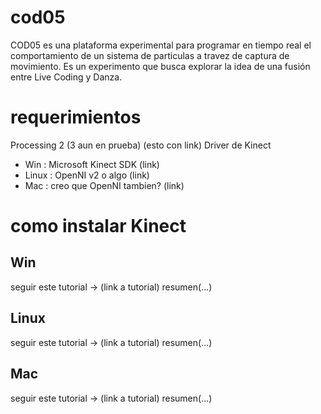 # cod05
COD05 es una plataforma experimental para programar en tiempo real el comportamiento de un sistema de particulas a travez de captura de movimiento. Es un experimento que busca explorar la idea de una fusión entre Live Coding y Danza.

# requerimientos
Processing 2 (3 aun en prueba) (esto con link)
Driver de Kinect
 - Win : Microsoft Kinect SDK (link)
 - Linux : OpenNI v2 o algo (link)
 - Mac : creo que OpenNI tambien? (link)

# como instalar Kinect
## Win
seguir este tutorial -> (link a tutorial)
resumen(...)

## Linux
seguir este tutorial -> (link a tutorial)
resumen(...)

## Mac
seguir este tutorial -> (link a tutorial)
resumen(...)